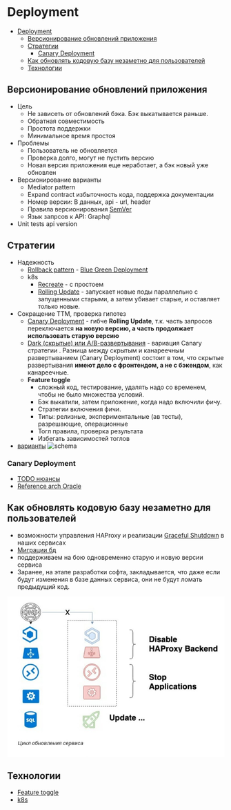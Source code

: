 # Deployment

- [Deployment](#deployment)
  - [Версионирование обновлений приложения](#версионирование-обновлений-приложения)
  - [Стратегии](#стратегии)
    - [Canary Deployment](#canary-deployment)
  - [Как обновлять кодовую базу незаметно для пользователей](#как-обновлять-кодовую-базу-незаметно-для-пользователей)
  - [Технологии](#технологии)

## Версионирование обновлений приложения

- Цель
  - Не зависеть от обновлений бэка. Бэк выкатывается раньше.
  - Обратная совместимость
  - Простота поддержки
  - Минимальное время простоя
- Проблемы
  - Пользователь не обновляется
  - Проверка долго, могут не пустить версию
  - Новая версия приложения еще неработает, а бэк новый уже обновлен
- Версионирование варианты
  - Mediator pattern
  - Expand contract избыточность кода, поддержка документации
  - Номер версии: В данных, api - url, header
  - Правила версионирования [SemVer](https://semver.org/lang/ru/)
  - Язык запрсов к API: Graphql
- Unit tests api version
  
## Стратегии

- Надежность
	- [Rollback pattern](./pattern.rollback.md) - [Blue Green Deployment](https://codefresh.io/learn/software-deployment/what-is-blue-green-deployment/)
	- k8s
		- [Recreate](https://rtfm.co.ua/kubernetes-tipy-deployment-strategies-i-argo-rollouts/) - с простоем
		- [Rolling Update](https://rtfm.co.ua/kubernetes-tipy-deployment-strategies-i-argo-rollouts/) - запускает новые поды параллельно с запущенными старыми, а затем убивает старые, и оставляет только новые.
- Сокращение TTM, проверка гипотез
	- [Canary Deployment](https://martinfowler.com/bliki/CanaryRelease.html) - гибче __Rolling Update__, т.к. часть запросов переключается __на новую версию, а часть продолжает использовать старую версию__
	- [Dark (скрытые) или А/В-развертывания](https://temofeev.ru/info/articles/strategii-deploya-v-kubernetes-rolling-recreate-blue-green-canary-dark-a-b-testirovanie/) - вариация Canary стратегии . Разница между скрытым и канареечным развертыванием (Canary Deployment) состоит в том, что скрытые развертывания __имеют дело с фронтендом, а не с бэкендом__, как канареечные.
	- __Feature toggle__
      - сложный код, тестирование, удалять надо со временем, чтобы не было множества условий.
      - Бэк выкатили, затем приложение, когда надо включили фичу.
      - Стратегии включения фичи.
      - Типы: релизные, экспериментальные (ав тесты), разрешающие, операционные
      - Тогл правила, проверка результата
      - Избегать зависимостей тоглов
- [варианты](https://blog.bytebytego.com/i/98040721/what-is-the-process-for-deploying-changes-to-production) ![schema](https://substackcdn.com/image/fetch/w_1456,c_limit,f_webp,q_auto:good,fl_progressive:steep/https%3A%2F%2Fsubstack-post-media.s3.amazonaws.com%2Fpublic%2Fimages%2F58c6a2b8-33c2-4094-b07c-b644227b1b20_3546x4233.jpeg)

### Canary Deployment

- [TODO нюансы](https://habr.com/ru/company/oleg-bunin/blog/493026/)
- [Reference arch Oracle](https://docs.oracle.com/en/solutions/mod-app-deploy-strategies-oci/index.html#GUID-2207DEDA-718D-4264-B851-144EBF0E57CF)

## Как обновлять кодовую базу незаметно для пользователей

- возможности управления HAProxy и реализации [Graceful Shutdown](graceful.shutdown.md) в наших сервисах
- [Миграции бд](../refactoring/migration.db.md)
- поддерживаем на бою одновременно старую и новую версии сервиса
- Заранее, на этапе разработки софта, закладывается, что даже если будут изменения в базе данных сервиса, они не будут ломать предыдущий код.

![scheme](../../../img/pattern/deploy/deploy.update.jpg)

## Технологии

- [Feature toggle](../feature.toggle.md)
- [k8s](../../../technology/ci-cd/k8s.md)
